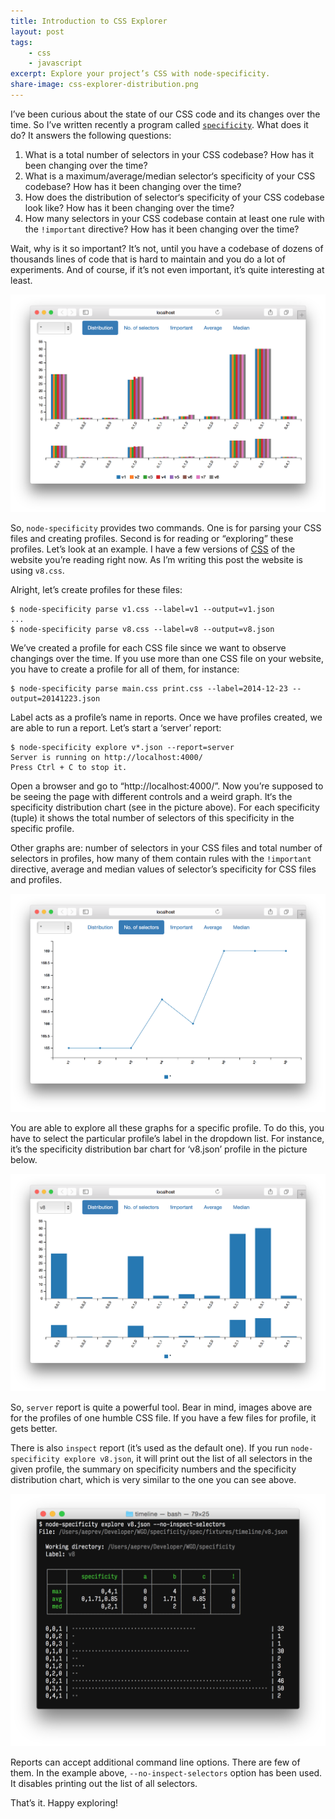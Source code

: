 ```yaml
---
title: Introduction to CSS Explorer
layout: post
tags:
    - css
    - javascript
excerpt: Explore your project’s CSS with node-specificity.
share-image: css-explorer-distribution.png
---
```


I’ve been curious about the state of our CSS code and its changes over the time.
So I’ve written recently a program called [`specificity`](https://github.com/eprev/specificity).
What does it do? It answers the following questions:

1. What is a total number of selectors in your CSS codebase?
How has it been changing over the time?
2. What is a maximum/average/median selector‘s specificity of your CSS codebase?
How has it been changing over the time?
3. How does the distribution of selector‘s specificity of your CSS codebase look like?
How has it been changing over the time?
4. How many selectors in your CSS codebase contain at least one rule with the `!important` directive?
How has it been changing over the time?

Wait, why is it so important? It’s not, until you have a codebase of dozens of
thousands lines of code that is hard to maintain and you do a lot of experiments.
And of course, if it’s not even important, it’s quite interesting at least.

![CSS specificity chart](/assets/posts/css-explorer-distribution.png)

So, `node-specificity` provides two commands. One is for parsing your CSS files and creating profiles.
Second is for reading or “exploring” these profiles. Let’s look at an example. I have a few versions of
[CSS](https://github.com/eprev/specificity/tree/master/spec/fixtures/timeline) of the website
you’re reading right now. As I’m writing this post the website is using `v8.css`.

Alright, let’s create profiles for these files:

~~~
$ node-specificity parse v1.css --label=v1 --output=v1.json
...
$ node-specificity parse v8.css --label=v8 --output=v8.json
~~~

We’ve created a profile for each CSS file since we want to observe changings over the time. If you use
more than one CSS file on your website, you have to create a profile for all of them, for instance:

~~~
$ node-specificity parse main.css print.css --label=2014-12-23 --output=20141223.json
~~~

Label acts as a profile’s name in reports. Once we have profiles created, we are able to run a report.
Let’s start a ‘server’ report:

~~~
$ node-specificity explore v*.json --report=server
Server is running on http://localhost:4000/
Press Ctrl + C to stop it.
~~~

Open a browser and go to “http://localhost:4000/”. Now you’re supposed to be seeing the page
with different controls and a weird graph. It‘s the specificity distribution chart (see in
the picture above). For each specificity (tuple) it shows the total number of selectors
of this specificity in the specific profile.

Other graphs are: number of selectors in your CSS files and total number of selectors in profiles,
how many of them contain rules with the `!important` directive, average and median
values of selector’s specificity for CSS files and profiles.

![Number of selectors chart](/assets/posts/css-explorer-selectors.png)

You are able to explore all these graphs for a specific profile. To do this, you have to
select the particular profile’s label in the dropdown list. For instance, it’s the specificity
distribution bar chart for ‘v8.json’ profile in the picture below.

![CSS specificity chart](/assets/posts/css-explorer-profile.png)

So, `server` report is quite a powerful tool. Bear in mind, images above are for the profiles
of one humble CSS file. If you have a few files for profile, it gets better.

There is also `inspect` report (it’s used as the default one). If you run `node-specificity explore v8.json`,
it will print out the list of all selectors in the given profile, the summary on specificity numbers
and the specificity distribution chart, which is very similar to the one you can see above.

![Screenshot of the ‘inspect’ report](/assets/posts/css-explorer-cli.png)

Reports can accept additional command line options. There are few of them. In the example above,
`--no-inspect-selectors` option has been used. It disables printing out the list of all selectors.

That’s it. Happy exploring!
